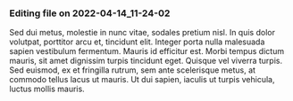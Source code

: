 

### Editing file on 2022-04-14_11-24-02

Sed dui metus, molestie in nunc vitae, sodales pretium nisl. In quis dolor volutpat, porttitor arcu et, tincidunt elit. Integer porta nulla malesuada sapien vestibulum fermentum. Mauris id efficitur est. Morbi tempus dictum mauris, sit amet dignissim turpis tincidunt eget. Quisque vel viverra turpis. Sed euismod, ex et fringilla rutrum, sem ante scelerisque metus, at commodo tellus lacus ut mauris. Ut dui sapien, iaculis ut turpis vehicula, luctus mollis mauris.


